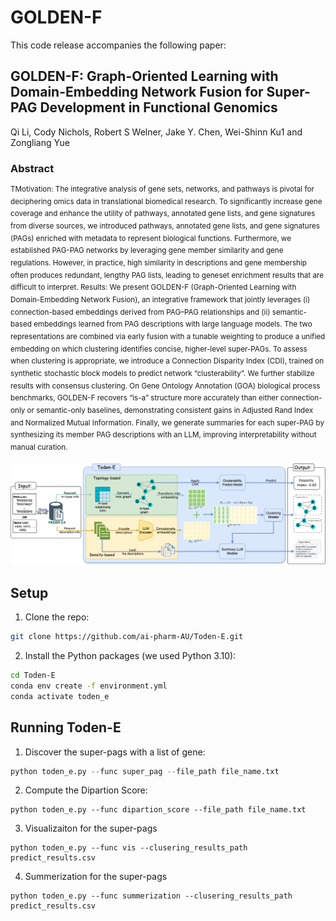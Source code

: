 # GOLDEN-F
This code release accompanies the following paper:


## GOLDEN-F: Graph-Oriented Learning with Domain-Embedding Network Fusion for Super-PAG Development in Functional Genomics

Qi Li, Cody Nichols, Robert S Welner, Jake Y. Chen, Wei-Shinn Ku1 and Zongliang Yue

### Abstract
<sup>TMotivation: The integrative analysis of gene sets, networks, and pathways is pivotal for deciphering omics data in translational biomedical research. To significantly increase gene coverage and enhance the utility of pathways, annotated gene lists, and gene signatures from diverse sources, we introduced pathways, annotated gene lists, and gene signatures (PAGs) enriched with metadata to represent biological functions. Furthermore, we established PAG-PAG networks by leveraging gene member similarity and gene regulations. However, in practice, high similarity in descriptions and gene membership often produces redundant, lengthy PAG lists, leading to geneset enrichment results that are difficult to interpret.
Results: We present GOLDEN-F (Graph-Oriented Learning with Domain-Embedding Network Fusion), an integrative framework that jointly leverages (i) connection-based embeddings derived from PAG–PAG relationships and (ii) semantic-based embeddings learned from PAG descriptions with large language models. The two representations are combined via early fusion with a tunable weighting to produce a unified embedding on which clustering identifies concise, higher-level super-PAGs. To assess when clustering is appropriate, we introduce a Connection Disparity Index (CDI), trained on synthetic stochastic block models to predict network “clusterability”. We further stabilize results with consensus clustering. On Gene Ontology Annotation (GOA) biological process benchmarks, GOLDEN-F recovers “is-a” structure more accurately than either connection-only or semantic-only baselines, demonstrating consistent gains in Adjusted Rand Index and Normalized Mutual Information. Finally, we generate summaries for each super-PAG by synthesizing its member PAG descriptions with an LLM, improving interpretability without manual curation. </sup>

![framework](figures/super-pag_framework.png)

## Setup

1) Clone the repo:  

```bash
git clone https://github.com/ai-pharm-AU/Toden-E.git
```

2) Install the Python packages (we used Python 3.10): 

```bash
cd Toden-E
conda env create -f environment.yml
conda activate toden_e
```

## Running Toden-E

1) Discover the super-pags with a list of gene:

```python
python toden_e.py --func super_pag --file_path file_name.txt
```

2) Compute the Dipartion Score: 

```
python toden_e.py --func dipartion_score --file_path file_name.txt

```

3) Visualizaiton for the super-pags

```
python toden_e.py --func vis --clusering_results_path predict_results.csv

```

4) Summerization for the super-pags

```
python toden_e.py --func summerization --clusering_results_path predict_results.csv

```
